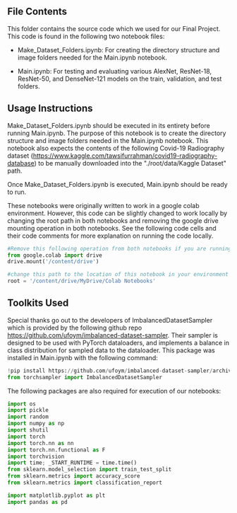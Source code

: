 
## File Contents
This folder contains the source code which we used for our Final Project. This code is found in the following two notebook files:
- Make_Dataset_Folders.ipynb: For creating the directory structure and image folders needed for the Main.ipynb notebook.

- Main.ipynb: For testing and evaluating various AlexNet, ResNet-18, ResNet-50, and DenseNet-121 models on the train, validation, and test folders.


## Usage Instructions

Make_Dataset_Folders.ipynb should be executed in its entirety before running Main.ipynb. The purpose of this notebook is to create the directory structure and image folders needed in the Main.ipynb notebook. This notebook also expects the contents of the following Covid-19 Radiography dataset (https://www.kaggle.com/tawsifurrahman/covid19-radiography-database) to be manually downloaded into the "./root/data/Kaggle Dataset" path.

Once Make_Dataset_Folders.ipynb is executed, Main.ipynb should be ready to run. 

These notebooks were originally written to work in a google colab environment. However, this code can be slightly changed to work locally by changing the root path in both notebooks and removing the google drive mounting operation in both notebooks. See the following code cells and their code comments for more explanation on running the code locally.

```python
#Remove this following operation from both notebooks if you are running them locally. This operation only appears one time each in the setup for both notebook files.
from google.colab import drive
drive.mount('/content/drive')
```
```python
#change this path to the location of this notebook in your environment
root = '/content/drive/MyDrive/Colab Notebooks'
```

## Toolkits Used

Special thanks go out to the developers of ImbalancedDatasetSampler which is provided by the following github repo https://github.com/ufoym/imbalanced-dataset-sampler. 
Their sampler is designed to be used with PyTorch dataloaders, and implements a balance in class distribution for sampled data to the dataloader. This package was installed in Main.ipynb with the following command:

```python 
!pip install https://github.com/ufoym/imbalanced-dataset-sampler/archive/master.zip
from torchsampler import ImbalancedDatasetSampler
```

The following packages are also required for execution of our notebooks:

```python
import os
import pickle  
import random
import numpy as np
import shutil
import torch
import torch.nn as nn
import torch.nn.functional as F
import torchvision
import time; _START_RUNTIME = time.time()
from sklearn.model_selection import train_test_split
from sklearn.metrics import accuracy_score
from sklearn.metrics import classification_report

import matplotlib.pyplot as plt
import pandas as pd
```
